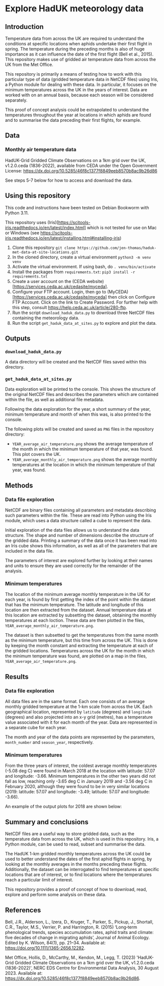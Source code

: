 # Explore HadUK meteorology data

## Introduction

Temperature data from across the UK are required to understand the conditions at specific locations when aphids undertake their first flight in spring. The temperature during the preceding months is also of huge importance as it can influence the date of the first flight (Bell et al., 2015). This repository makes use of gridded air temperature data from across the UK from the Met Office. 

This repository is primarily a means of testing how to work with this particular type of data (gridded temperature data in NetCDF files) using Iris, a Python module for dealing with these data. In particular, it focuses on the minimum temperatures across the UK in the years of interest. Data are worked with on an annual basis, because each season will be considered separately. 

This proof of concept analysis could be extrapolated to understand the temperatures throughout the year at locations in which aphids are found and to summarise the data preceding their first flights, for example.

## Data

### Monthly air temperature data

HadUK-Grid Gridded Climate Observations on a 1km grid over the UK, v1.2.0.ceda (1836-2022), available from CEDA under the Open Government License: https://dx.doi.org/10.5285/46f8c1377f8849eeb8570b8ac9b26d86

See steps 5-7 below for how to access and download the data.

## Using this repository

This code and instructions have been tested on Debian Bookworm with Python 3.11.

This repository uses (Iris)[https://scitools-iris.readthedocs.io/en/latest/index.html]  which is not tested for use on Mac or Windows (see https://scitools-iris.readthedocs.io/en/latest/installing.html#installing-iris)

1. Clone this repository `git clone https://github.com/jen-thomas/haduk-met-data-at-site-locations.git`
2. In the cloned directory, create a virtual environment `python3 -m venv venv`
3. Activate the virtual environment. If using bash, do `. venv/bin/activate`
4. Install the packages from `requirements.txt`: `pip3 install -r requirements.txt`
5. Create a user account on the (CEDA website)[https://services.ceda.ac.uk/cedasite/myceda]. 
6. Configure your FTP account. Login, then go to (MyCEDA)[https://services.ceda.ac.uk/cedasite/myceda]  then click on Configure FTP Account. Click on the link to Create Password. For further help with this step, consult https://help.ceda.ac.uk/article/280-ftp. 
7. Run the script `download_haduk_data.py` to download three NetCDF files containing the meteorology data. 
8. Run the script `get_haduk_data_at_sites.py` to explore and plot the data.

## Outputs

### `download_haduk_data.py`

A data directory will be created and the NetCDF files saved within this directory. 

### `get_haduk_data_at_sites.py`

Data exploration will be printed to the console. This shows the structure of the original NetCDF files and describes the parameters which are contained within the file, as well as additional file metadata. 

Following the data exploration for the year, a short summary of the year, minimum temperature and month of when this was, is also printed to the console.

The following plots will be created and saved as `PNG` files in the repository directory: 
* `YEAR_average_air_temperature.png` shows the average temperature of the month in which the minimum temperature of that year, was found. This plot covers the UK. 
* `YEAR_average_monthly_air_temperature.png` shows the average monthly temperatures at the location in which the minimum temperature of that year, was found. 

## Methods

### Data file exploration

NetCDF are binary files containing all parameters and metadata describing such parameters within the file. These are read into Python using the Iris module, which uses a data structure called a cube to represent the data.

Initial exploration of the data files allows us to understand the data structure. The shape and number of dimensions describe the structure of the gridded data. Printing a summary of the data once it has been read into an Iris cube shows this information, as well as all of the parameters that are included in the data file. 

The parameters of interest are explored further by looking at their names and units to ensure they are used correctly for the remainder of the analysis.

### Minimum temperatures

The location of the minimum average monthly temperature in the UK for each year, is found by first getting the index of the point within the dataset that has the minimum temperature. The latitude and longitude of this location are then extracted from the dataset. Annual temperature data at this location are extracted by subsetting the dataset, obtaining the monthly temperatures at each loction. These data are then plotted in the files, `YEAR_average_monthly_air_temperature.png`. 

The dataset is then subsetted to get the temperatures from the same month as the minimum temperature, but this time from across the UK. This is done by keeping the month constant and extracting the temperature at each of the gridded locations. Temperatures across the UK for the month in which the minimum temperature was found, are plotted on a map in the files, `YEAR_average_air_temperature.png`.

## Results

### Data file exploration

All data files are in the same format. Each one consists of an average monthly gridded temperature at the 1-km scale from across the UK. Each geographical location, represented by `latitude` (degrees) and `longitude` (degrees) and also projected into an x-y grid (metres), has a temperature value associated with it for each month of the year. Data are represented in a separate cube for each year. 

The month and year of the data points are represented by the parameters, `month_number` and `season_year`, respectively.

### Minimum temperatures

From the three years of interest, the coldest average monthly temperatures (-5.08 deg C) were found in March 2018 at the location with latitude: 57.07 and longitude: -3.66. Minimum temperatures in the other two years did not fall as low, reaching only -3.65 deg C in January 2019 and -3.56 deg C in February 2020, although they were found to be in very similar locations (2019: latitude: 57.07 and longitude: -3.49; latitude: 57.07 and longitude: -3.66). 

An example of the output plots for 2018 are shown below: 


## Summary and conclusions

NetCDF files are a useful way to store gridded data, such as the temperature data from across the UK, which is used in this repository. Iris, a Python module, can be used to read, subset and summarise the data. 

The HadUK 1-km gridded monthly temperatures across the UK could be used to better understand the dates of the first aphid flights in spring, by looking at the monthly averages in the months preceding these flights. Additionally, the dataset can be interrogated to find temperatures at specific locations that are of interest, or to find locations where the temperatures reach a particular limit of interest. 

This repository provides a proof of concept of how to download, read, explore and perform some analysis on these data. 

## References

Bell, J.R., Alderson, L., Izera, D., Kruger, T., Parker, S., Pickup, J., Shortall, C.R., Taylor, M.S., Verrier, P. and Harrington, R. (2015) ‘Long‐term phenological trends, species accumulation rates, aphid traits and climate: five decades of change in migrating aphids’, Journal of Animal Ecology. Edited by K. Wilson, 84(1), pp. 21–34. Available at: https://doi.org/10.1111/1365-2656.12282.

Met Office, Hollis, D., McCarthy, M., Kendon, M., Legg, T. (2023) 'HadUK-Grid Gridded Climate Observations on a 1km grid over the UK, v1.2.0.ceda (1836-2022)', NERC EDS Centre for Environmental Data Analysis, 30 August 2023. Available at: https://dx.doi.org/10.5285/46f8c1377f8849eeb8570b8ac9b26d86.

 